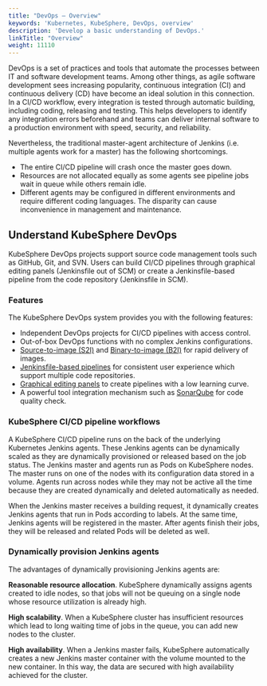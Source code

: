 ```yaml
---
title: "DevOps — Overview"
keywords: 'Kubernetes, KubeSphere, DevOps, overview'
description: 'Develop a basic understanding of DevOps.'
linkTitle: "Overview"
weight: 11110
---
```


DevOps is a set of practices and tools that automate the processes between IT and software development teams. Among other things, as agile software development sees increasing popularity, continuous integration (CI) and continuous delivery (CD) have become an ideal solution in this connection. In a CI/CD workflow, every integration is tested through automatic building, including coding, releasing and testing. This helps developers to identify any integration errors beforehand and teams can deliver internal software to a production environment with speed, security, and reliability.

Nevertheless, the traditional master-agent architecture of Jenkins (i.e. multiple agents work for a master) has the following shortcomings.

- The entire CI/CD pipeline will crash once the master goes down.
- Resources are not allocated equally as some agents see pipeline jobs wait in queue while others remain idle.
- Different agents may be configured in different environments and require different coding languages. The disparity can cause inconvenience in management and maintenance. 

## Understand KubeSphere DevOps

KubeSphere DevOps projects support source code management tools such as GitHub, Git, and SVN. Users can build CI/CD pipelines through graphical editing panels (Jenkinsfile out of SCM) or create a Jenkinsfile-based pipeline from the code repository (Jenkinsfile in SCM).

### Features

The KubeSphere DevOps system provides you with the following features:

- Independent DevOps projects for CI/CD pipelines with access control.
- Out-of-box DevOps functions with no complex Jenkins configurations.
- [Source-to-image (S2I)](../../../project-user-guide/image-builder/source-to-image/) and [Binary-to-image (B2I)](../../../project-user-guide/image-builder/binary-to-image/) for rapid delivery of images.
- [Jenkinsfile-based pipelines](../../../devops-user-guide/how-to-use/create-a-pipeline-using-jenkinsfile/) for consistent user experience which support multiple code repositories.
- [Graphical editing panels](../../../devops-user-guide/how-to-use/create-a-pipeline-using-graphical-editing-panel/) to create pipelines with a low learning curve.
- A powerful tool integration mechanism such as [SonarQube](../../../devops-user-guide/how-to-integrate/sonarqube/) for code quality check.

### KubeSphere CI/CD pipeline workflows

A KubeSphere CI/CD pipeline runs on the back of the underlying Kubernetes Jenkins agents. These Jenkins agents can be dynamically scaled as they are dynamically provisioned or released based on the job status. The Jenkins master and agents run as Pods on KubeSphere nodes. The master runs on one of the nodes with its configuration data stored in a volume. Agents run across nodes while they may not be active all the time because they are created dynamically and deleted automatically as needed.

When the Jenkins master receives a building request, it dynamically creates Jenkins agents that run in Pods according to labels. At the same time, Jenkins agents will be registered in the master. After agents finish their jobs, they will be released and related Pods will be deleted as well.

### Dynamically provision Jenkins agents

The advantages of dynamically provisioning Jenkins agents are:

**Reasonable resource allocation**. KubeSphere dynamically assigns agents created to idle nodes, so that jobs will not be queuing on a single node whose resource utilization is already high.

**High scalability**. When a KubeSphere cluster has insufficient resources which lead to long waiting time of jobs in the queue, you can add new nodes to the cluster.

**High availability**. When a Jenkins master fails, KubeSphere automatically creates a new Jenkins master container with the volume mounted to the new container. In this way, the data are secured with high availability achieved for the cluster.
